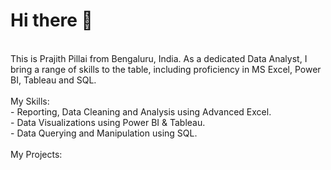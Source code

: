 

# Hi there 👋
<br>
This is Prajith Pillai from Bengaluru, India. As a dedicated Data Analyst, I bring a range of skills to the table, including proficiency in MS Excel, Power BI, Tableau and SQL.
<br>
<br>
My Skills:
<br>
- Reporting, Data Cleaning and Analysis using Advanced Excel.
<br>
- Data Visualizations using Power BI & Tableau.
<br>
- Data Querying and Manipulation using SQL.
<br>
<br>
My Projects:
